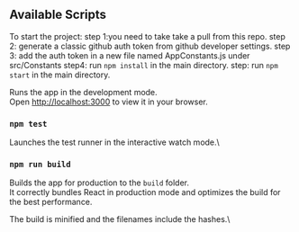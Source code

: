 

## Available Scripts

To start the project:
step 1:you need to take take a pull from this repo.
step 2: generate a classic github auth token from github developer settings.
step 3: add the auth token in a new file named AppConstants.js under src/Constants
step4: run `npm install` in the main directory.
step: run `npm start` in the main directory.

Runs the app in the development mode.\
Open [http://localhost:3000](http://localhost:3000) to view it in your browser.

### `npm test`

Launches the test runner in the interactive watch mode.\


### `npm run build`

Builds the app for production to the `build` folder.\
It correctly bundles React in production mode and optimizes the build for the best performance.

The build is minified and the filenames include the hashes.\
